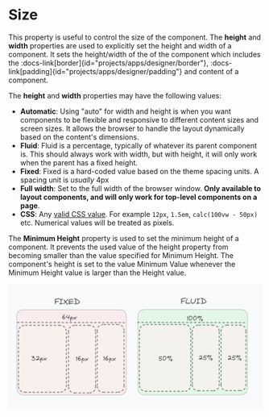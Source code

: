 # Size

This property is useful to control the size of the component. The **height** and **width** properties are used to explicitly set the height and width of a component. It sets the height/width of the of the component which includes the :docs-link[border]{id="projects/apps/designer/border"}, :docs-link[padding]{id="projects/apps/designer/padding"} and content of a component.

The **height** and **width** properties may have the following values:
- **Automatic**: Using "auto" for width and height is when you want components to be flexible and responsive to different content sizes and screen sizes. It allows the browser to handle the layout dynamically based on the content's dimensions.
- **Fluid**: Fluid is a percentage, typically of whatever its parent component is. This should always work with width, but with height, it will only work when the parent has a fixed height.
- **Fixed**: Fixed is a hard-coded value based on the theme spacing units. A spacing unit is *usually* 4px
- **Full width**: Set to the full width of the browser window. **Only available to layout components, and will only work for top-level components on a page**.
- **CSS**: Any [valid CSS value](https://developer.mozilla.org/en-US/docs/Learn/CSS/Building_blocks/Values_and_units). For example `12px`, `1.5em`, `calc(100vw - 50px)` etc. Numerical values will be treated as pixels.

The **Minimum Height** property is used to set the minimum height of a component. It prevents the used value of the height property from becoming smaller than the value specified for Minimum Height. The component's height is set to the value Minimum Value whenever the Minimum Height value is larger than the Height value.

![Size Diagram](/src/assets/size.png)
